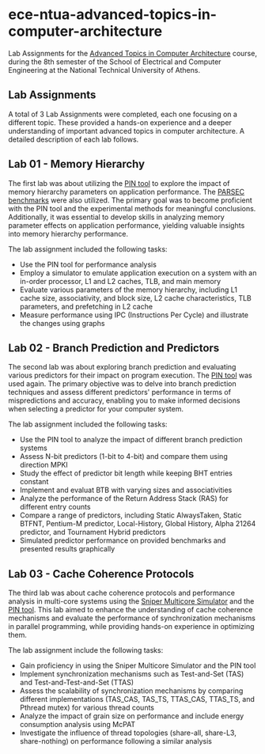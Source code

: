 # ece-ntua-advanced-topics-in-computer-architecture

Lab Assignments for the [Advanced Topics in Computer Architecture](https://www.ece.ntua.gr/en/undergraduate/courses/3352) course, during the 8th semester of the School of Electrical and Computer Engineering at the National Technical University of Athens.

## Lab Assignments
A total of 3 Lab Assignments were completed, each one focusing on a different topic. These provided a hands-on experience and a deeper understanding of important advanced topics in computer architecture. A detailed description of each lab follows.

## Lab 01 - Memory Hierarchy

The first lab was about utilizing the [PIN tool](https://www.intel.com/content/www/us/en/developer/articles/tool/pin-a-dynamic-binary-instrumentation-tool.html) to explore the impact of memory hierarchy parameters on application performance. The [PARSEC benchmarks](https://parsec.cs.princeton.edu/) were also utilized. The primary goal was to become proficient with the PIN tool and the experimental methods for meaningful conclusions. Additionally, it was essential to develop skills in analyzing memory parameter effects on application performance, yielding valuable insights into memory hierarchy performance. 

The lab assignment included the following tasks:

- Use the PIN tool for performance analysis
- Employ a simulator to emulate application execution on a system with an in-order processor, L1 and L2 caches, TLB, and main memory
- Evaluate various parameters of the memory hierarchy, including L1 cache size, associativity, and block size, L2 cache characteristics, TLB parameters, and prefetching in L2 cache
- Measure performance using IPC (Instructions Per Cycle) and illustrate the changes using graphs

## Lab 02 - Branch Prediction and Predictors

The second lab was about exploring branch prediction and evaluating various predictors for their impact on program execution. The [PIN tool](https://www.intel.com/content/www/us/en/developer/articles/tool/pin-a-dynamic-binary-instrumentation-tool.html) was used again. The primary objective was to delve into branch prediction techniques and assess different predictors' performance in terms of mispredictions and accuracy, enabling you to make informed decisions when selecting a predictor for your computer system.

The lab assignment included the following tasks:

- Use the PIN tool to analyze the impact of different branch prediction systems
- Assess N-bit predictors (1-bit to 4-bit) and compare them using direction MPKI
- Study the effect of predictor bit length while keeping BHT entries constant
- Implement and evaluat BTB with varying sizes and associativities
- Analyze the performance of the Return Address Stack (RAS) for different entry counts
- Compare a range of predictors, including Static AlwaysTaken, Static BTFNT, Pentium-M predictor, Local-History, Global History, Alpha 21264 predictor, and Tournament Hybrid predictors
- Simulated predictor performance on provided benchmarks and presented results graphically

## Lab 03 - Cache Coherence Protocols

The third lab was about cache coherence protocols and performance analysis in multi-core systems using the [Sniper Multicore Simulator](http://snipersim.org/w/The_Sniper_Multi-Core_Simulator) and the [PIN tool](https://www.intel.com/content/www/us/en/developer/articles/tool/pin-a-dynamic-binary-instrumentation-tool.html). This lab aimed to enhance the understanding of cache coherence mechanisms and evaluate the performance of synchronization mechanisms in parallel programming, while providing hands-on experience in optimizing them.

The lab assignment include the following tasks:

- Gain proficiency in using the Sniper Multicore Simulator and the PIN tool
- Implement synchronization mechanisms such as Test-and-Set (TAS) and Test-and-Test-and-Set (TTAS)
- Assess the scalability of synchronization mechanisms by comparing different implementations (TAS_CAS, TAS_TS, TTAS_CAS, TTAS_TS, and Pthread mutex) for various thread counts
- Analyze the impact of grain size on performance and include energy consumption analysis using McPAT
- Investigate the influence of thread topologies (share-all, share-L3, share-nothing) on performance following a similar analysis
